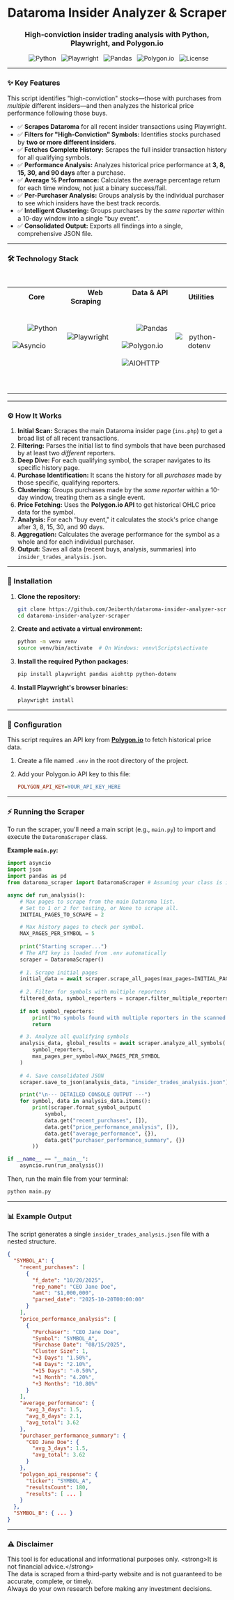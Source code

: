 
<h1 align="center">Dataroma Insider Analyzer & Scraper</h1>
<h3 align="center">High-conviction insider trading analysis with Python, Playwright, and Polygon.io</h3>

<p align="center">
  <img src="https://img.shields.io/badge/Python-3.9+-blue?style=for-the-badge&logo=python&logoColor=white" alt="Python"/>
  <img src="https://img.shields.io/badge/Playwright-2EAD33?style=for-the-badge&logo=playwright&logoColor=white" alt="Playwright"/>
  <img src="https://img.shields.io/badge/Pandas-150458?style=for-the-badge&logo=pandas&logoColor=white" alt="Pandas"/>
  <img src="https://img.shields.io/badge/Polygon.io-5A33D6?style=for-the-badge&logo=polygon&logoColor=white" alt="Polygon.io"/>
  <img src="https://img.shields.io/badge/License-MIT-yellow.svg?style=for-the-badge" alt="License"/>
</p>

---

### ✨ Key Features

This script identifies "high-conviction" stocks—those with purchases from *multiple* different insiders—and then analyzes the historical price performance following those buys.

* ✅ **Scrapes Dataroma** for all recent insider transactions using Playwright.
* ✅ **Filters for "High-Conviction" Symbols:** Identifies stocks purchased by **two or more different insiders**.
* ✅ **Fetches Complete History:** Scrapes the full insider transaction history for all qualifying symbols.
* ✅ **Performance Analysis:** Analyzes historical price performance at **3, 8, 15, 30, and 90 days** after a purchase.
* ✅ **Average % Performance:** Calculates the average percentage return for each time window, not just a binary success/fail.
* ✅ **Per-Purchaser Analysis:** Groups analysis by the individual purchaser to see which insiders have the best track records.
* ✅ **Intelligent Clustering:** Groups purchases by the *same reporter* within a 10-day window into a single "buy event".
* ✅ **Consolidated Output:** Exports all findings into a single, comprehensive JSON file.

---

### 🛠️ Technology Stack

<table width="100%">
  <tr>
    <td align="center" width="25%">
      <strong>Core</strong>
    </td>
    <td align="center" width="25%">
      <strong>Web Scraping</strong>
    </td>
    <td align="center" width="25%">
      <strong>Data & API</strong>
    </td>
    <td align="center" width="25%">
      <strong>Utilities</strong>
    </td>
  </tr>
  <tr>
    <td valign="top">
      <p align="center">
        <img src="https://img.shields.io/badge/Python-3776AB?style=for-the-badge&logo=python&logoColor=white" alt="Python" />
        <img src="https://img.shields.io/badge/Asyncio-3776AB?style=for-the-badge&logo=python&logoColor=white" alt="Asyncio" />
      </p>
    </td>
    <td valign="top">
      <p align="center">
        <img src="https://img.shields.io/badge/Playwright-2EAD33?style=for-the-badge&logo=playwright&logoColor=white" alt="Playwright" />
      </p>
    </td>
    <td valign="top">
      <p align="center">
        <img src="https://img.shields.io/badge/Pandas-150458?style=for-the-badge&logo=pandas&logoColor=white" alt="Pandas" />
        <img src="https://img.shields.io/badge/Polygon.io-5A33D6?style=for-the-badge&logo=polygon&logoColor=white" alt="Polygon.io" />
        <img src="https://img.shields.io/badge/AIOHTTP-2C528B?style=for-the-badge&logo=aiohttp&logoColor=white" alt="AIOHTTP" />
      </p>
    </td>
    <td valign="top">
      <p align="center">
        <img src="https://img.shields.io/badge/dotenv-ECD53F?style=for-the-badge&logo=dotenv&logoColor=black" alt="python-dotenv" />
      </p>
    </td>
  </tr>
</table>

---

### ⚙️ How It Works

1.  **Initial Scan:** Scrapes the main Dataroma insider page (`ins.php`) to get a broad list of all recent transactions.
2.  **Filtering:** Parses the initial list to find symbols that have been purchased by at least two *different* reporters.
3.  **Deep Dive:** For each qualifying symbol, the scraper navigates to its specific history page.
4.  **Purchase Identification:** It scans the history for all *purchases* made by those specific, qualifying reporters.
5.  **Clustering:** Groups purchases made by the *same reporter* within a 10-day window, treating them as a single event.
6.  **Price Fetching:** Uses the **Polygon.io API** to get historical OHLC price data for the symbol.
7.  **Analysis:** For each "buy event," it calculates the stock's price change after 3, 8, 15, 30, and 90 days.
8.  **Aggregation:** Calculates the average performance for the symbol as a whole and for each individual purchaser.
9.  **Output:** Saves all data (recent buys, analysis, summaries) into `insider_trades_analysis.json`.

---

### 🚀 Installation

1.  **Clone the repository:**
    ```bash
    git clone https://github.com/Jeiberth/dataroma-insider-analyzer-scraper.git
    cd dataroma-insider-analyzer-scraper
    ```

2.  **Create and activate a virtual environment:**
    ```bash
    python -m venv venv
    source venv/bin/activate  # On Windows: venv\Scripts\activate
    ```

3.  **Install the required Python packages:**
    ```bash
    pip install playwright pandas aiohttp python-dotenv
    ```

4.  **Install Playwright's browser binaries:**
    ```bash
    playwright install
    ```

---

### 🔑 Configuration

This script requires an API key from **[Polygon.io](https://polygon.io/)** to fetch historical price data.

1.  Create a file named `.env` in the root directory of the project.
2.  Add your Polygon.io API key to this file:

    ```ini
    POLYGON_API_KEY=YOUR_API_KEY_HERE
    ```

---

### ⚡ Running the Scraper

To run the scraper, you'll need a main script (e.g., `main.py`) to import and execute the `DataromaScraper` class.

**Example `main.py`:**

```python
import asyncio
import json
import pandas as pd
from dataroma_scraper import DataromaScraper # Assuming your class is in dataroma_scraper.py

async def run_analysis():
    # Max pages to scrape from the main Dataroma list.
    # Set to 1 or 2 for testing, or None to scrape all.
    INITIAL_PAGES_TO_SCRAPE = 2 

    # Max history pages to check per symbol.
    MAX_PAGES_PER_SYMBOL = 5 
    
    print("Starting scraper...")
    # The API key is loaded from .env automatically
    scraper = DataromaScraper()
    
    # 1. Scrape initial pages
    initial_data = await scraper.scrape_all_pages(max_pages=INITIAL_PAGES_TO_SCRAPE)
    
    # 2. Filter for symbols with multiple reporters
    filtered_data, symbol_reporters = scraper.filter_multiple_reporters(initial_data)
    
    if not symbol_reporters:
        print("No symbols found with multiple reporters in the scanned pages.")
        return

    # 3. Analyze all qualifying symbols
    analysis_data, global_results = await scraper.analyze_all_symbols(
        symbol_reporters, 
        max_pages_per_symbol=MAX_PAGES_PER_SYMBOL
    )
    
    # 4. Save consolidated JSON
    scraper.save_to_json(analysis_data, "insider_trades_analysis.json")

    print("\n--- DETAILED CONSOLE OUTPUT ---")
    for symbol, data in analysis_data.items():
        print(scraper.format_symbol_output(
            symbol,
            data.get("recent_purchases", []),
            data.get("price_performance_analysis", []),
            data.get("average_performance", {}),
            data.get("purchaser_performance_summary", {})
        ))

if __name__ == "__main__":
    asyncio.run(run_analysis())
````

Then, run the main file from your terminal:

```bash
python main.py
```

-----

### 📊 Example Output

The script generates a single `insider_trades_analysis.json` file with a nested structure.

```json
{
  "SYMBOL_A": {
    "recent_purchases": [
      {
        "f_date": "10/20/2025",
        "rep_name": "CEO Jane Doe",
        "amt": "$1,000,000",
        "parsed_date": "2025-10-20T00:00:00"
      }
    ],
    "price_performance_analysis": [
      {
        "Purchaser": "CEO Jane Doe",
        "Symbol": "SYMBOL_A",
        "Purchase Date": "08/15/2025",
        "Cluster Size": 1,
        "+3 Days": "1.50%",
        "+8 Days": "2.10%",
        "+15 Days": "-0.50%",
        "+1 Month": "4.20%",
        "+3 Months": "10.80%"
      }
    ],
    "average_performance": {
      "avg_3_days": 1.5,
      "avg_8_days": 2.1,
      "avg_total": 3.62
    },
    "purchaser_performance_summary": {
      "CEO Jane Doe": {
        "avg_3_days": 1.5,
        "avg_total": 3.62
      }
    },
    "polygon_api_response": {
      "ticker": "SYMBOL_A",
      "resultsCount": 180,
      "results": [ ... ]
    }
  },
  "SYMBOL_B": { ... }
}
```

-----

### ⚠️ Disclaimer

This tool is for educational and informational purposes only. \<strong\>It is not financial advice.\</strong\><br>
The data is scraped from a third-party website and is not guaranteed to be accurate, complete, or timely.<br>
Always do your own research before making any investment decisions.

